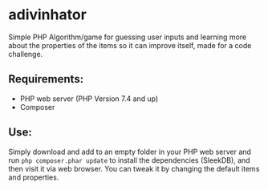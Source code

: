 # adivinhator
Simple PHP Algorithm/game for guessing user inputs and learning more about the properties of the items so it can improve itself, made for a code challenge.

## Requirements:
  - PHP web server (PHP Version 7.4 and up)
  - Composer

## Use:

Simply download and add to an empty folder in your PHP web server and run `php composer.phar update` to install the dependencies (SleekDB), and then visit it via web browser.
You can tweak it by changing the default items and properties.

